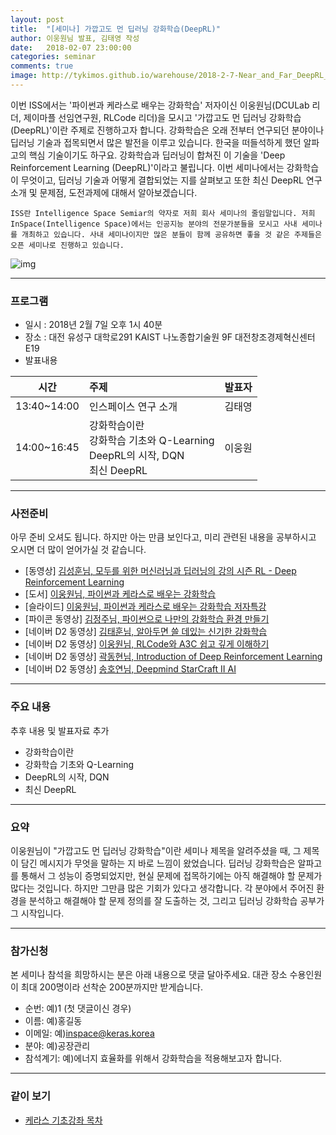 ```yaml
---
layout: post
title:  "[세미나] 가깝고도 먼 딥러닝 강화학습(DeepRL)"
author: 이웅원님 발표, 김태영 작성
date:   2018-02-07 23:00:00
categories: seminar
comments: true
image: http://tykimos.github.io/warehouse/2018-2-7-Near_and_Far_DeepRL_title.png
---
```

이번 ISS에서는 '파이썬과 케라스로 배우는 강화학습' 저자이신 이웅원님(DCULab 리더, 제이마플 선임연구원, RLCode 리더)을 모시고 '가깝고도 먼 딥러닝 강화학습(DeepRL)'이란 주제로 진행하고자 합니다. 강화학습은 오래 전부터 연구되던 분야이나 딥러닝 기술과 접목되면서 많은 발전을 이루고 있습니다. 한국을 떠들석하게 했던 알파고의 핵심 기술이기도 하구요. 강화학습과 딥러닝이 합쳐진 이 기술을 'Deep Reinforcement Learning (DeepRL)'이라고 불립니다. 이번 세미나에서는 강화학습이 무엇이고, 딥러닝 기술과 어떻게 결합되었는 지를 살펴보고 또한 최신 DeepRL 연구 소개 및 문제점, 도전과제에 대해서 알아보겠습니다.

    ISS란 Intelligence Space Semiar의 약자로 저희 회사 세미나의 줄임말입니다. 저희 InSpace(Intelligence Space)에서는 인공지능 분야의 전문가분들을 모시고 사내 세미나를 개최하고 있습니다. 사내 세미나이지만 많은 분들이 함께 공유하면 좋을 것 같은 주제들은 오픈 세미나로 진행하고 있습니다.

![img](http://tykimos.github.io/warehouse/2018-2-7-Near_and_Far_DeepRL_title.png)

---
### 프로그램

* 일시 : 2018년 2월 7일 오후 1시 40분
* 장소 : 대전 유성구 대학로291 KAIST 나노종합기술원 9F 대전창조경제혁신센터 E19
* 발표내용

|시간|주제|발표자|
|-|:-|:-:|
|13:40~14:00|인스페이스 연구 소개|김태영|
|14:00~16:45|강화학습이란<br>강화학습 기초와 Q-Learning<br>DeepRL의 시작, DQN<br>최신 DeepRL|이웅원|

---

### 사전준비

아무 준비 오셔도 됩니다. 하지만 아는 만큼 보인다고, 미리 관련된 내용을 공부하시고 오시면 더 많이 얻어가실 것 같습니다.

* [동영상] [김성훈님, 모두를 위한 머신러닝과 딥러닝의 강의 시즌 RL - Deep Reinforcement Learning](https://hunkim.github.io/ml/)
* [도서] [이웅원님, 파이썬과 케라스로 배우는 강화학습](http://www.kyobobook.co.kr/product/detailViewKor.laf?barcode=9791158390723)
* [슬라이드] [이웅원님, 파이썬과 케라스로 배우는 강화학습 저자특강](https://www.slideshare.net/WoongwonLee/ss-78783597)
* [파이콘 동영상] [김정주님, 파이썬으로 나만의 강화학습 환경 만들기](https://www.youtube.com/watch?v=chVLag1NIAQ)
* [네이버 D2 동영상] [김태훈님, 알아두면 쓸 데있는 신기한 강화학습](https://www.youtube.com/watch?v=NGGO0zdzhVQ)
* [네이버 D2 동영상] [이웅원님, RLCode와 A3C 쉽고 깊게 이해하기](https://www.youtube.com/watch?v=gINks-YCTBs)
* [네이버 D2 동영상] [곽동현님, Introduction of Deep Reinforcement Learning](https://www.youtube.com/watch?v=dw0sHzE1oAc)
* [네이버 D2 동영상] [송호연님, Deepmind StarCraft II AI](https://www.youtube.com/watch?v=eKA4EPpLCIU)

---

### 주요 내용

추후 내용 및 발표자료 추가

* 강화학습이란
* 강화학습 기초와 Q-Learning
* DeepRL의 시작, DQN
* 최신 DeepRL

---

### 요약

이웅원님이 "가깝고도 먼 딥러닝 강화학습"이란 세미나 제목을 알려주셨을 때, 그 제목이 담긴 메시지가 무엇을 말하는 지 바로 느낌이 왔었습니다. 딥러닝 강화학습은 알파고를 통해서 그 성능이 증명되었지만, 현실 문제에 접목하기에는 아직 해결해야 할 문제가 많다는 것입니다. 하지만 그만큼 많은 기회가 있다고 생각합니다. 각 분야에서 주어진 환경을 분석하고 해결해야 할 문제 정의를 잘 도출하는 것, 그리고 딥러닝 강화학습 공부가 그 시작입니다.

---

### 참가신청

본 세미나 참석을 희망하시는 분은 아래 내용으로 댓글 달아주세요. 대관 장소 수용인원이 최대 200명이라 선착순 200분까지만 받게습니다.

* 순번: 예)1 (첫 댓글이신 경우)
* 이름: 예)홍길동
* 이메일: 예)inspace@keras.korea
* 분야: 예)공장관리
* 참석계기: 예)에너지 효율화를 위해서 강화학습을 적용해보고자 합니다.

---

### 같이 보기

* [케라스 기초강좌 목차](https://tykimos.github.io/lecture/)
